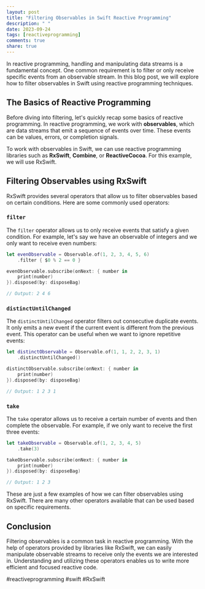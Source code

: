 ```yaml
---
layout: post
title: "Filtering Observables in Swift Reactive Programming"
description: " "
date: 2023-09-24
tags: [reactiveprogramming]
comments: true
share: true
---
```


In reactive programming, handling and manipulating data streams is a fundamental concept. One common requirement is to filter or only receive specific events from an observable stream. In this blog post, we will explore how to filter observables in Swift using reactive programming techniques.

## The Basics of Reactive Programming

Before diving into filtering, let's quickly recap some basics of reactive programming. In reactive programming, we work with **observables**, which are data streams that emit a sequence of events over time. These events can be values, errors, or completion signals.

To work with observables in Swift, we can use reactive programming libraries such as **RxSwift**, **Combine**, or **ReactiveCocoa**. For this example, we will use RxSwift.

## Filtering Observables using RxSwift

RxSwift provides several operators that allow us to filter observables based on certain conditions. Here are some commonly used operators:

### `filter`

The `filter` operator allows us to only receive events that satisfy a given condition. For example, let's say we have an observable of integers and we only want to receive even numbers:

```swift
let evenObservable = Observable.of(1, 2, 3, 4, 5, 6)
    .filter { $0 % 2 == 0 }

evenObservable.subscribe(onNext: { number in
    print(number)
}).disposed(by: disposeBag)

// Output: 2 4 6
```

### `distinctUntilChanged`

The `distinctUntilChanged` operator filters out consecutive duplicate events. It only emits a new event if the current event is different from the previous event. This operator can be useful when we want to ignore repetitive events:

```swift
let distinctObservable = Observable.of(1, 1, 2, 2, 3, 1)
    .distinctUntilChanged()

distinctObservable.subscribe(onNext: { number in
    print(number)
}).disposed(by: disposeBag)

// Output: 1 2 3 1
```

### `take`

The `take` operator allows us to receive a certain number of events and then complete the observable. For example, if we only want to receive the first three events:

```swift
let takeObservable = Observable.of(1, 2, 3, 4, 5)
    .take(3)

takeObservable.subscribe(onNext: { number in
    print(number)
}).disposed(by: disposeBag)

// Output: 1 2 3
```

These are just a few examples of how we can filter observables using RxSwift. There are many other operators available that can be used based on specific requirements.

## Conclusion

Filtering observables is a common task in reactive programming. With the help of operators provided by libraries like RxSwift, we can easily manipulate observable streams to receive only the events we are interested in. Understanding and utilizing these operators enables us to write more efficient and focused reactive code.

#reactiveprogramming #swift #RxSwift